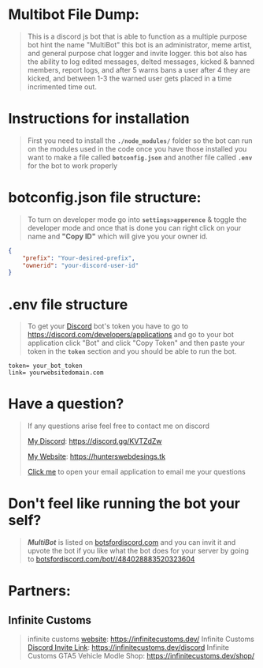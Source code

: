 # Multibot File Dump: 
> This is a discord js bot that is able to function as a multiple purpose bot hint the name "MultiBot" this bot is an administrator, meme artist, and general purpose chat logger and invite logger. this bot also has the ability to log edited messages, delted messages, kicked & banned members, report logs, and after 5 warns bans a user after 4 they are kicked, and between 1-3 the warned user gets placed in a time incrimented time out.

# Instructions for installation
> First you need to install the **`./node_modules/`** folder so the bot can run on the modules used in the code once you have those installed you want to make a file called **`botconfig.json`** and another file called **`.env`** for the bot to work properly 

# botconfig.json file structure: 
> To turn on developer mode go into **`settings>apperence`** & toggle the developer mode and once that is done you can right click on your name and **"Copy ID"** which will give you your owner id.

```json
{
    "prefix": "Your-desired-prefix",
    "ownerid": "your-discord-user-id" 
}
```

# .env file structure
> To get your [Discord](https://discord.com/developers/applications/me) bot's token you have to go to https://discord.com/developers/applications and go to your bot application click "Bot" and click "Copy Token" and then paste your token in the **`token`** section and you should be able to run the bot. 

```
token= your_bot_token
link= yourwebsitedomain.com
```

# Have a question? 
> If any questions arise feel free to contact me on discord 
>
>[My Discord](https://infinitecustoms.dev/discord/hunters):  https://discord.gg/KVTZdZw
>
>[My Website](https://hunterswebdesigns.tk): https://hunterswebdesings.tk
>
>[Click me](mailto:cadmdtdev@gmail.com?subject=Github%20Question%20For%20MultiBot%20V2.0.4) to open your email application to email me your questions
# Don't feel like running the bot your self? 
> ***MultiBot*** is listed on [botsfordiscord.com](https://botsfordiscord.com/) and you can invit it and upvote the bot if you like what the bot does for your server by going to [botsfordiscord.com/bot//484028883520323604](https://botsfordiscord.com/bot/484028883520323604)

# Partners:
## Infinite Customs
> infinite customs [website](https://infinitecustosm.dev): https://infinitecustoms.dev/
> Infinite Customs [Discord Invite Link](https://infinitecustoms.dev/discord/): https://infinitecustoms.dev/discord
> Infinite Customs GTA5 Vehicle Modle Shop: https://infinitecustoms.dev/shop/